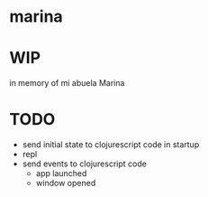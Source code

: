 # marina

# WIP

in memory of mi abuela Marina

# TODO

- send initial state to clojurescript code in startup
- repl 
- send events to clojurescript code
  - app launched
  - window opened
